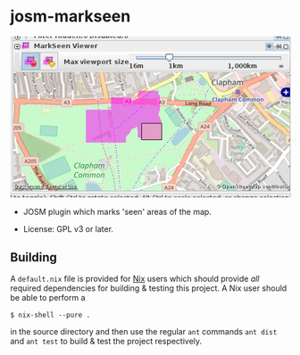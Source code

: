 josm-markseen
=============

![Screenshot](screen_20170828.png)

* JOSM plugin which marks 'seen' areas of the map.

* License: GPL v3 or later.

Building
--------

A `default.nix` file is provided for [Nix](https://nixos.org/nix) users which should provide *all* required dependencies for building & testing this project. A Nix user should be able to perform a

```
$ nix-shell --pure .
```

in the source directory and then use the regular `ant` commands `ant dist` and `ant test` to build & test the project respectively.
